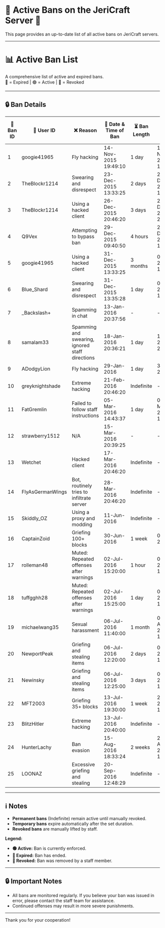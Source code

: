 # 🚫 Active Bans on the JeriCraft Server 🚫

This page provides an up-to-date list of all active bans on JeriCraft servers.

---

# 📊 Active Ban List

A comprehensive list of active and expired bans.  
🔴 = Expired | 🟢 = Active | 🔵 = Revoked

---

## 🔒 Ban Details

| 🔢 **Ban ID** | 👤 **User ID**   | ❌ **Reason**                                    | 📅 **Date & Time of Ban** | ⏳ **Ban Length** | ⏰ **Ban Expiry Date & Time** | 👮 **Ban Issuer** | 🚨 **Ban Status** | 📜 **Ban Type** | 🎚 **Tier** |
|---------------|------------------|-------------------------------------------------|---------------------------|------------------|------------------------------|-------------------|-------------------|-----------------|-------------|
| 1             | googie41965      | Fly hacking                                     | 14-Nov-2015 19:49:10      | 1 day            | 15-Nov-2015 19:49:10         | Chalwk            | 🔴 Expired        | Temporary Ban   | 2           |
| 2             | TheBlockr1214    | Swearing and disrespect                         | 23-Dec-2015 13:33:25      | 2 days           | 25-Dec-2015 13:33:25         | Will7838          | 🔴 Expired        | Temporary Ban   | 1           |
| 3             | TheBlockr1214    | Using a hacked client                           | 26-Dec-2015 20:46:20      | 3 days           | 29-Dec-2015 20:46:20         | Chalwk            | 🔴 Expired        | Temporary Ban   | 2           |
| 4             | Q9Vex            | Attempting to bypass ban                        | 29-Dec-2015 09:40:50      | 4 hours          | 29-Dec-2015 13:40:50         | Chalwk            | 🔴 Expired        | Temporary Ban   | 3           |
| 5             | googie41965      | Using a hacked client                           | 31-Dec-2015 13:33:25      | 3 months         | 01-Apr-2016 13:33:25         | Chalwk            | 🔴 Expired        | Temporary Ban   | 2           |
| 6             | Blue_Shard       | Swearing and disrespect                         | 31-Dec-2015 13:35:28      | 1 day            | 01-Jan-2016 13:35:28         | Chalwk            | 🔴 Expired        | Temporary Ban   | 1           |
| 7             | _Backslash+      | Spamming in chat                                | 13-Jan-2016 20:37:56      | -                | -                            | Chalwk            | 🔴 Expired        | Kicked          | 3           |
| 8             | samalam33        | Spamming and swearing, ignored staff directions | 18-Jan-2016 20:36:21      | 1 day            | 19-Jan-2016 20:36:21         | Chalwk            | 🔴 Expired        | Temporary Ban   | 1           |
| 9             | ADodgyLion       | Fly hacking                                     | 29-Jan-2016               | 1 day            | 30-Jan-2016                  | JackoSnacko       | 🔴 Expired        | Temporary Ban   | 2           |
| 10            | greyknightshade  | Extreme hacking                                 | 21-Feb-2016 20:46:20      | Indefinite       | -                            | Chalwk            | 🟢 Active         | Permanent Ban   | 2           |
| 11            | FatGremlin       | Failed to follow staff instructions             | 05-Mar-2016 14:43:37      | 1 day            | 06-Mar-2016 14:43:37         | JackoSnacko       | 🔴 Expired        | Temporary Ban   | 1           |
| 12            | strawberry1512   | N/A                                             | 15-Mar-2016 20:39:25      | -                | -                            | -                 | 🔵 Revoked        | -               | -           |
| 13            | Wetchet          | Hacked client                                   | 17-Mar-2016 20:46:20      | Indefinite       | -                            | Chalwk            | 🟢 Active         | Permanent Ban   | 2           |
| 14            | FlyAsGermanWings | Bot, routinely tries to infiltrate server       | 28-Mar-2016 20:46:20      | Indefinite       | -                            | Chalwk            | 🟢 Active         | Permanent Ban   | 2           |
| 15            | Skiddly_OZ       | Using a proxy and modding                       | 11-Jun-2016               | Indefinite       | -                            | Chalwk            | 🟢 Active         | Permanent Ban   | 2           |
| 16            | CaptainZoid      | Griefing 100+ blocks                            | 30-Jun-2016               | 1 week           | 07-Jul-2016                  | Chalwk            | 🔴 Expired        | Temporary Ban   | 2           |
| 17            | rolleman48       | Muted: Repeated offenses after warnings         | 02-Jul-2016 15:20:00      | 1 hour           | 02-Jul-2016 16:20:00         | Chalwk            | 🔴 Expired        | Temporary Mute  | 1           |
| 18            | tuffgghh28       | Muted: Repeated offenses after warnings         | 02-Jul-2016 15:25:00      | 1 day            | 03-Jul-2016 15:25:00         | Chalwk            | 🔴 Expired        | Temporary Mute  | 1           |
| 19            | michaelwang35    | Sexual harassment                               | 06-Jul-2016 11:40:00      | 1 month          | 06-Aug-2016 11:40:00         | Chalwk            | 🔴 Expired        | Temporary Ban   | 3           |
| 20            | NewportPeak      | Griefing and stealing items                     | 06-Jul-2016 12:20:00      | 2 days           | 08-Jul-2016 12:20:00         | MincQ             | 🔴 Expired        | Temporary Ban   | 2           |
| 21            | Newinsky         | Griefing and stealing items                     | 06-Jul-2016 12:25:00      | 3 days           | 09-Jul-2016 12:25:00         | Will7838          | 🔴 Expired        | Temporary Ban   | 2           |
| 22            | MFT2003          | Griefing 35+ blocks                             | 13-Jul-2016 19:30:00      | 1 week           | 20-Jul-2016 19:30:00         | Chalwk            | 🔴 Expired        | Temporary Ban   | 1           |
| 23            | BlitzHitler      | Extreme hacking                                 | 13-Jul-2016 20:40:00      | Indefinite       | -                            | Chalwk            | 🟢 Active         | Permanent Ban   | 3           |
| 24            | HunterLachy      | Ban evasion                                     | 15-Aug-2016 18:33:24      | 2 weeks          | 29-Aug-2016 18:33:24         | Chalwk            | 🔴 Expired        | Temporary Ban   | 2           |
| 25            | LOONAZ           | Excessive griefing and stealing                 | 20-Sep-2016 12:48:29      | Indefinite       | -                            | Chalwk            | 🟢 Active         | Permanent Ban   | 2           |

---

## ℹ️ Notes

- **Permanent bans** (Indefinite) remain active until manually revoked.
- **Temporary bans** expire automatically after the set duration.
- **Revoked bans** are manually lifted by staff.

**Legend:**

- **🟢 Active:** Ban is currently enforced.
- **🔴 Expired:** Ban has ended.
- **🔵 Revoked:** Ban was removed by a staff member.

---

## 🔒 Important Notes

- All bans are monitored regularly. If you believe your ban was issued in error, please contact the staff team for
  assistance.
- Continued offenses may result in more severe punishments.

---

Thank you for your cooperation!

